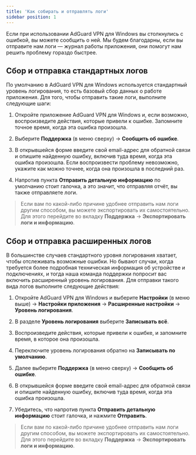 ```yaml
---
title: 'Как собирать и отправлять логи'
sidebar position: 1
---
```




Если при использовании AdGuard VPN для Windows вы столкнулись с ошибкой, вы можете сообщить о ней. Мы будем благодарны, если вы отправите нам логи — журнал работы приложения, они помогут нам решить проблему гораздо быстрее.

## Сбор и отправка стандартных логов

По умолчанию в AdGuard VPN для Windows используется стандартный уровень логирования, то есть базовый сбор данных о работе приложения. Для того, чтобы отправить такие логи, выполните следующие шаги:

1. Откройте приложение AdGuard VPN для Windows и, если возможно, воспроизведите действия, которые привели к ошибке. Запомните точное время, когда эта ошибка произошла.

2. Выберите **Поддержка** (в меню сверху) → **Сообщить об ошибке**.

3. В открывшейся форме введите свой email-адрес для обратной связи и опишите найденную ошибку, включив туда время, когда эта ошибка произошла. Если воспроизвести проблему невозможно, укажите как можно точнее, когда она произошла в последний раз.

4. Напротив пункта **Отправить детальную информацию** по умолчанию стоит галочка, а это значит, что отправляя отчёт, вы также отправляете логи.
> Если вам по какой-либо причине удобнее отправить нам логи другим способом, вы можете экспортировать их самостоятельно. Для этого перейдите во вкладку **Поддержка** → **Экспортировать логи и информацию**.

## Сбор и отправка расширенных логов

В большинстве случаев стандартного уровня логирования хватает, чтобы отслеживать возможные ошибки. Но бывают случаи, когда требуется более подробная техническая информация об устройстве и подключениях, и тогда наша команда поддержки попросит вас включить расширенный уровень логирования. Для отправки такого вида логов выполните следующие действия:

1. Откройте AdGuard VPN для Windows и выберите **Настройки** (в меню выше) → **Настройки приложения** → **Расширенные настройки** → **Уровень логирования**.

2. В разделе **Уровень логирования** выберите **Записывать всё**.

3. Воспроизведите действия, которые привели к ошибке, и запомните время, в которое она произошла.

4. Переключите уровень логирования обратно на **Записывать по умолчанию**.

5. Далее выберите **Поддержка** (в меню сверху) → **Сообщить об ошибке**.

6. В открывшейся форме введите свой email-адрес для обратной связи и опишите найденную ошибку, включив туда время, когда эта ошибка произошла.

7. Убедитесь, что напротив пункта **Отправить детальную информацию** стоит галочка, и нажмите **Отправить**.
> Если вам по какой-либо причине удобнее отправить нам логи другим способом, вы можете экспортировать их самостоятельно. Для этого перейдите во вкладку **Поддержка** → **Экспортировать логи и информацию**.

